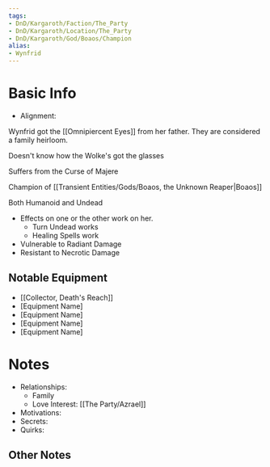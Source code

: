 ```yaml
---
tags:
- DnD/Kargaroth/Faction/The_Party
- DnD/Kargaroth/Location/The_Party
- DnD/Kargaroth/God/Boaos/Champion
alias:
- Wynfrid
---
```

# Basic Info
- Alignment: 

Wynfrid got the [[Omnipiercent Eyes]] from her father. They are considered a family heirloom. 

Doesn't know how the Wolke's got the glasses

Suffers from the Curse of Majere

Champion of [[Transient Entities/Gods/Boaos, the Unknown Reaper|Boaos]]

Both Humanoid and Undead
- Effects on one or the other work on her. 
	- Turn Undead works
	- Healing Spells work
- Vulnerable to Radiant Damage
- Resistant to Necrotic Damage

## Notable Equipment
- [[Collector, Death's Reach]]
- [Equipment Name]
- [Equipment Name]
- [Equipment Name]
- [Equipment Name]

# Notes
- Relationships: 
	- Family
	- Love Interest: [[The Party/Azrael]]
- Motivations: 
- Secrets: 
- Quirks: 

## Other Notes


